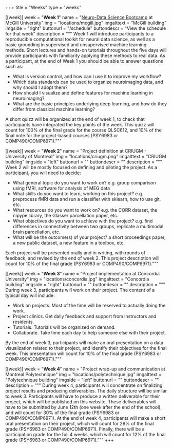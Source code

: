 +++
title = "Weeks"
type = "weeks"

[[week]]
  week = "**Week 1**"
  name = "[Neuro-Data Science Bootcamp](https://neurodatasci-course-2020.netlify.com/) at McGill University"
  img = "locations/mcgill.jpg"
  imgalttext = "McGill building"
  imgside = "right"
  buttonurl = "/schedule"
  buttondescr = "View the schedule for that week"
  description = """
  Week 1 will introduce participants to a reproducible computational toolkit for neural data science, as well as a basic grounding in supervised and unsupervised machine learning methods.
Short lectures and hands-on tutorials throughout the five days will provide participants with familiarity applying these methods to real data. As a participant, at the end of Week 1 you should be able to answer questions such as:
 * What is version control, and how can I use it to improve my workflow?
 * Which data standards can be used to organize neuroimaging data, and why should I adopt them?
 * How should I visualize and define features for machine learning in neuroimaging?
 * What are the basic principles underlying deep learning, and how do they differ from classical machine learning?

A short quizz will be organized at the end of week 1, to check that participants have integrated the key points of the week. This quizz will count for 100% of the final grade for the course QLSC612, and 10% of the final note for the project-based courses (PSY6983 or COMP490/COMP6971)."""

[[week]]
  week = "**Week 2**"
  name = "Project definition at CRIUGM - University of Montreal"
  img = "locations/criugm.png"
  imgalttext = "CRIUGM building"
  imgside = "left"
  buttonurl = ""
  buttondescr = ""
  description = """
   Week 2 will be mostly focused on defining and piloting the project. As a participant, you will need to decide:

 * What general topic do you want to work on? e.g. group comparison using fMRI, software for analysis of MEG data
 * What skills do you want to learn, working on this project? e.g. preprocess fMRI data and run a classifier with sklearn, how to use git, etc.
 * What resources do you want to work on? e.g. the CORR dataset, the nipype library, the Glasser parcellation paper, etc.
 * What objectives do you want to achieve with the project? e.g. find differences in connectivity between two groups, replicate a multimodal brain parcellation, etc.
 * What will be the outcome(s) of your project? a short proceedings paper, a new public dataset, a new feature in a toolbox, etc.

 Each project will be presented orally and in writing, with rounds of feedback, and revised by the end of week 2. This project description will count for 10% of the final grade (PSY6983 or COMP490/COMP6971)."""

[[week]]
  week = "**Week 3**"
  name = "Project implementation at Concordia University"
  img = "locations/concordia.jpg"
  imgalttext = "Concordia building"
  imgside = "right"
  buttonurl = ""
  buttondescr = ""
  description = """
  During week 3, participants will work on their project. The content of a typical day will include:

  * Work on projects. Most of the time will be reserved to actually doing the work.
  * Project clinics. Get daily feedback and support from instructors and residents.
  * Tutorials. Tutorials will be organized on demand.
  * Collaborate. Take time each day to help someone else with their project.

By the end of week 3, participants will make an oral presentation on a data visualization related to their project, and identify their objectives for the final week. This presentation will count for 10% of the final grade (PSY6983 or COMP490/COMP6971)."""

[[week]]
  week = "**Week 4**"
  name = "Project wrap-up and communication at Montreal Polytechnique"
  img = "locations/polytechnique.jpg"
  imgalttext = "Polytechnique building"
  imgside = "left"
  buttonurl = ""
  buttondescr = ""
  description = """
  During week 4, participants will concentrate on finalizing project results and producing deliverables. The daily structure will be similar to week 3. Participants will have to produce a written deliverable for their project, which will be published on this website. These deliverables will have to be submitted by June 12th (one week after the end of the school), and will count for 30% of the final grade (PSY6983 or COMP490/COMP6971). At the end of week 4, participants will make a short oral presentation on their project, which will count for 28% of the final grade (PSY6983 or COMP490/COMP6971). Finally, there will be a participation grade for the full 4 weeks, which will count for 12% of the final grade (PSY6983 or COMP490/COMP6971)."""
+++
